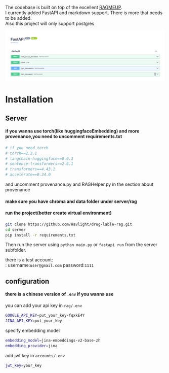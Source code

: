 The codebase is built on top of the excellent [RAGMEUP](https://github.com/AI-Commandos/RAGMeUp/tree/main).  
I currently added FastAPI and markdown support. There is more that needs to be added.  
Also this project will only support postgres

![API endpoints](./endpoints.png)

# Installation

## Server
#### if you wanna use torch(like huggingfaceEmbedding) and more provenance,you need to uncomment requirements.txt
```bash
# if you need torch
# torch==2.3.1
# langchain-huggingface==0.0.3
# sentence-transformers==2.6.1
# transformers==4.43.1
# accelerate==0.34.0
```
and uncomment provenance.py and RAGHelper.py in the section about provenance
#### make sure you have chroma and data folder under server/rag
#### run the project(better create virtual environment)
```bash
git clone https://github.com/Havlight/drug-lable-rag.git
cd server
pip install -r requirements.txt
```
Then run the server using `python main.py` or `fastapi run` from the server subfolder.

there is a test account:  
: username:`user@gmail.com` password:`1111`
## configuration
#### there is a chinese version of `.env` if you wanna use
you can add your api key in `rag/.env`
```bash
GOOGLE_API_KEY=put_your_key-fqxkE4Y
JINA_API_KEY=put_your_key
```
specify embedding model
```bash
embedding_model=jina-embeddings-v2-base-zh
embedding_provider=jina
```
add jwt key in `accounts/.env`
```bash
jwt_key=your_key
```
